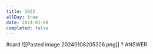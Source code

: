 ```yaml
---
title: 2022
allDay: true
date: 2024-01-08
completed: false
---
```

#card
![[Pasted image 20240108205326.png]]
?
ANSWER 

